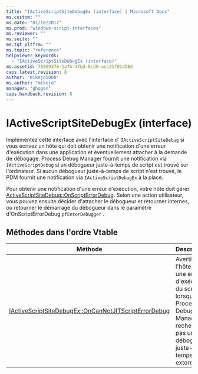 ```yaml
---
title: "IActiveScriptSiteDebugEx (interface) | Microsoft Docs"
ms.custom: ""
ms.date: "01/18/2017"
ms.prod: "windows-script-interfaces"
ms.reviewer: ""
ms.suite: ""
ms.tgt_pltfrm: ""
ms.topic: "reference"
helpviewer_keywords: 
  - "IActiveScriptSiteDebugEx (interface)"
ms.assetid: 76869378-1a7b-47bd-8cd0-acc31f91d58d
caps.latest.revision: 8
author: "mikejo5000"
ms.author: "mikejo"
manager: "ghogen"
caps.handback.revision: 8
---
```

# IActiveScriptSiteDebugEx (interface)
Implémentez cette interface avec l'interface d' `IActiveScriptSiteDebug` si vous écrivez un hôte qui doit obtenir une notification d'une erreur d'exécution dans une application et éventuellement attacher à la demande de débogage.  Process Debug Manager fournit une notification via `IActiveScriptDebug` si un débogueur juste\-à\-temps de script est trouvé sur l'ordinateur.  Si aucun débogueur juste\-à\-temps de script n'est trouvé, le PDM fournit une notification via `IActiveScriptDebugEx` à la place.  
  
 Pour obtenir une notification d'une erreur d'exécution, votre hôte doit gérer [ActiveScriptSiteDebug::OnScriptErrorDebug](http://msdn.microsoft.com/fr-fr/cf7639f9-a699-4571-9f3a-82ef52c0b5f4).  Selon une action utilisateur, vous pouvez ensuite décider d'attacher le débogueur et retourner internes, ou retourner le démarrage du débogueur dans le paramètre d'OnScriptErrorDebug `pfEnterDebugger` .  
  
## Méthodes dans l'ordre Vtable  
  
|Méthode|Description|  
|-------------|-----------------|  
|[IActiveScriptSiteDebugEx::OnCanNotJITScriptErrorDebug](../../winscript/reference/iactivescriptsitedebugex-oncannotjitscripterrordebug.md)|Avertit l'hôte sur une erreur d'exécution du script lorsque Process Debug Manager ne recherche pas un débogueur juste\-à\-temps externe.|